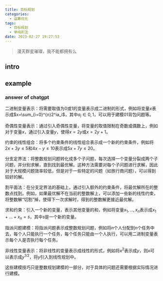 ```yaml
---
title: 目标规划
categories:
  - 运筹优化
tags:
  - 目标规划
  - 单纯形法
date: 2023-02-27 19:27:53
---
```

  
> 漫天群星璀璨，我不能都拥有么

<!-- more -->

## intro

## example

### answer of chatgpt
二进制变量表示：将需要取值为0或1的变量表示成二进制的形式，例如将变量$x$表示成$x=\sum_{i=0}^{n}2^ia_i$，其中$a_i\in{0,1}$，可以用于建模01背包问题等。

奇偶性变量表示：通过引入奇偶性变量，将变量的取值限制在奇数或偶数上，例如对于变量$x$，通过引入变量$y$，使得$x=2y$或$x=2y+1$。

约束的线性组合：将多个约束条件的线性组合表示成一个新的约束条件，例如将$2x+3y\leq 5$和$4x-y\leq 10$表示成$5x+7y\leq 20$。

分支定界法：将整数规划问题转化成多个子问题，每次选择一个变量分裂成两个子问题，并分别求解，直到找到最优解。这种方法需要对每个子问题进行求解，因此对于大规模问题效率较低，但是对于一些特定的问题（如旅行商问题），可以得到较好的解。

割平面法：在分支定界法的基础上，通过引入额外的约束条件，将最优解所在的整数点找到。例如，如果最优解不在当前的整数解上，可以添加一些新的线性约束，将整数解“切割”掉，使得下一次求解时，得到的整数解更接近最优解。

求和约束：引入一个新的变量，表示其他变量的和，例如将变量$x_1,\dots,x_n$表示成$x_1+\dots+x_n=s$，其中$s$是一个新的变量。

指派问题建模：将指派问题表示成整数规划问题，例如将$n$个人分配到$n$个任务中去，每个人只能执行一个任务，每个任务只能由一个人执行，可以用二进制变量表示每个人是否执行每个任务。

非线性变量表示：将非线性的变量表示成线性的形式，例如将$x^2$表示成$y$，则$x$可以表示成$y^{1/2}$，将$y$引入到线性规划中。

这些建模技巧只是整数规划建模的一部分，对于具体的问题还需要根据实际情况进行建模。
